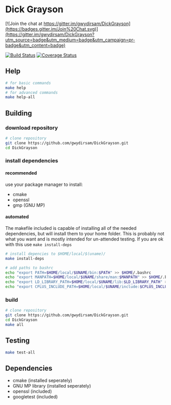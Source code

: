 Dick Grayson
================

[![Join the chat at https://gitter.im/gwydirsam/DickGrayson](https://badges.gitter.im/Join%20Chat.svg)](https://gitter.im/gwydirsam/DickGrayson?utm_source=badge&utm_medium=badge&utm_campaign=pr-badge&utm_content=badge)

[![Build Status](https://travis-ci.org/gwydirsam/DickGrayson.svg?branch=develop)](https://travis-ci.org/gwydirsam/DickGrayson) [![Coverage Status](https://coveralls.io/repos/gwydirsam/DickGrayson/badge.svg?branch=develop)](https://coveralls.io/r/gwydirsam/DickGrayson?branch=develop)

## Help

```bash
# for basic commands
make help
# for advanced commands
make help-all
```

## Building

### download repository
```bash
# clone repository
git clone https://github.com/gwydirsam/DickGrayson.git
cd DickGrayson
```

### install dependencies

#### recommended
use your package manager to install:
- cmake
- openssl
- gmp (GNU MP)

#### automated
The makefile included is capable of installing all of the needed dependencies, but will install them to your home folder. This is probably not what you want and is mostly intended for un-attended testing. If you are ok with this use `make install-deps`

```bash
# install depencies to $HOME/local/$(uname)/
make install-deps

# add paths to bashrc
echo "export PATH=$HOME/local/$UNAME/bin:$PATH" >> $HOME/.bashrc
echo "export MANPATH=$HOME/local/$UNAME/share/man:$MANPATH" >> $HOME/.bashrc
echo "export LD_LIBRARY_PATH=$HOME/local/$UNAME/lib:$LD_LIBRARY_PATH" >> $HOME/.bashrc
echo "export CPLUS_INCLUDE_PATH=$HOME/local/$UNAME/include:$CPLUS_INCLUDE_PATH" >> $HOME/.bashrc
```

### build
```bash
# clone repository
git clone https://github.com/gwydirsam/DickGrayson.git
cd DickGrayson
make all
```

## Testing

```bash
make test-all
```

## Dependencies
- cmake (installed seperately)
- GNU MP library (installed seperately)
- openssl (included)
- googletest (included)

